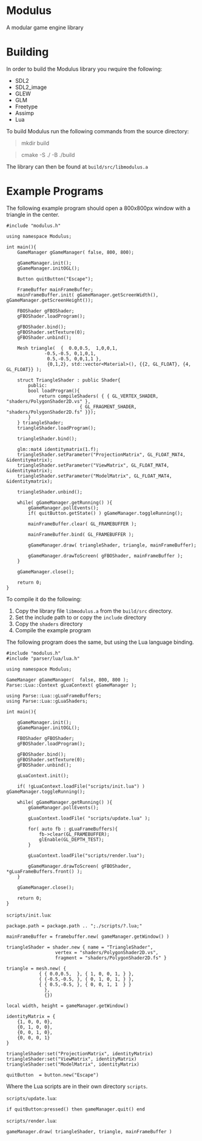 # Modulus

A modular game engine library 

# Building

In order to build the Modulus library you rwquire the following:
 * SDL2
 * SDL2_image
 * GLEW
 * GLM
 * Freetype
 * Assimp
 * Lua 
 
To build Modulus run the following commands from the source directory:

> mkdir build

> cmake -S ./ -B ./build

The library can then be found at `build/src/libmodulus.a`

# Example Programs

The following example program should open a 800x800px window with a triangle in the center.
```
#include "modulus.h"

using namespace Modulus;

int main(){
	GameManager gGameManager( false, 800, 800);
	
	gGameManager.init();
	gGameManager.initOGL();
	
	Button quitButton("Escape");

	FrameBuffer mainFrameBuffer;
	mainFrameBuffer.init( gGameManager.getScreenWidth(), gGameManager.getScreenHeight());
	
	FBOShader gFBOShader;
	gFBOShader.loadProgram();

	gFBOShader.bind();
	gFBOShader.setTexture(0);
	gFBOShader.unbind();
	
	Mesh triangle(  {  0.0,0.5,  1,0,0,1,  
			  -0.5,-0.5, 0,1,0,1,  
			   0.5,-0.5, 0,0,1,1 }, 
			   {0,1,2}, std::vector<Material>(), {{2, GL_FLOAT}, {4, GL_FLOAT}} );
	
	struct TriangleShader : public Shader{
		public:
		bool loadProgram(){ 
			return compileShaders( { { GL_VERTEX_SHADER, "shaders/PolygonShader2D.vs" },
					       { GL_FRAGMENT_SHADER, "shaders/PolygonShader2D.fs" }});
		}
	} triangleShader;
	triangleShader.loadProgram();

	triangleShader.bind();

	glm::mat4 identitymatrix(1.f);
	triangleShader.setParameter("ProjectionMatrix", GL_FLOAT_MAT4, &identitymatrix);
	triangleShader.setParameter("ViewMatrix", GL_FLOAT_MAT4, &identitymatrix);
	triangleShader.setParameter("ModelMatrix", GL_FLOAT_MAT4, &identitymatrix);

	triangleShader.unbind();

	while( gGameManager.getRunning() ){
		gGameManager.pollEvents();
		if( quitButton.getState() ) gGameManager.toggleRunning();

		mainFrameBuffer.clear( GL_FRAMEBUFFER );
		
		mainFrameBuffer.bind( GL_FRAMEBUFFER );

		gGameManager.draw( triangleShader, triangle, mainFrameBuffer);
	
		gGameManager.drawToScreen( gFBOShader, mainFrameBuffer );
	}

	gGameManager.close();

	return 0;
}

```
To compile it do the following:
 1. Copy the library file `libmodulus.a` from the `build/src` directory.
 2. Set the include path to or copy the `include` directory
 3. Copy the `shaders` directory
 4. Compile the example program

The following program does the same, but using the Lua language binding.
```
#include "modulus.h"
#include "parser/lua/lua.h"

using namespace Modulus;

GameManager gGameManager(  false, 800, 800 );
Parse::Lua::Context gLuaContext( gGameManager );

using Parse::Lua::gLuaFrameBuffers;
using Parse::Lua::gLuaShaders;

int main(){

	gGameManager.init();
	gGameManager.initOGL();
	
	FBOShader gFBOShader;
	gFBOShader.loadProgram();

	gFBOShader.bind();
	gFBOShader.setTexture(0);
	gFBOShader.unbind();
	
	gLuaContext.init();

	if( !gLuaContext.loadFile("scripts/init.lua") ) gGameManager.toggleRunning();

	while( gGameManager.getRunning() ){
		gGameManager.pollEvents();
		
		gLuaContext.loadFile( "scripts/update.lua" );

		for( auto fb : gLuaFrameBuffers){
			fb->clear(GL_FRAMEBUFFER);
			glEnable(GL_DEPTH_TEST);
		}

		gLuaContext.loadFile("scripts/render.lua");

		gGameManager.drawToScreen( gFBOShader, *gLuaFrameBuffers.front() );
	}

	gGameManager.close();

	return 0;
}
```

`scripts/init.lua`:
```
package.path = package.path .. ";./scripts/?.lua;"

mainFrameBuffer = framebuffer.new( gameManager.getWindow() )

triangleShader = shader.new { name = "TriangleShader", 
			      vertex = "shaders/PolygonShader2D.vs", 
			      fragment = "shaders/PolygonShader2D.fs" }

triangle = mesh.new( { 
			{ { 0.0,0.5,  }, { 1, 0, 0, 1, } },  
			{ {-0.5,-0.5, }, { 0, 1, 0, 1, } },  
			{ { 0.5,-0.5, }, { 0, 0, 1, 1  } }
		      }, 
		      {})
					 
local width, height = gameManager.getWindow()

identityMatrix = { 
	{1, 0, 0, 0},
	{0, 1, 0, 0},
	{0, 0, 1, 0},
	{0, 0, 0, 1}
}

triangleShader:set("ProjectionMatrix", identityMatrix)
triangleShader:set("ViewMatrix", identityMatrix)
triangleShader:set("ModelMatrix", identityMatrix)

quitButton  = button.new("Escape")
```
Where the Lua scripts are in their own directory `scripts`.

`scripts/update.lua`:
```
if quitButton:pressed() then gameManager.quit() end
```

`scripts/render.lua`:
```
gameManager.draw( triangleShader, triangle, mainFrameBuffer )
```

